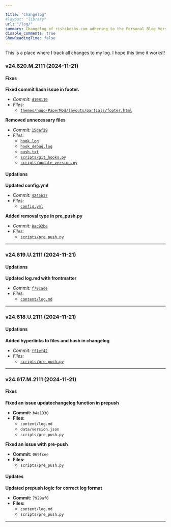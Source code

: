 ```yaml
---

title: "Changelog"
#layout: "library"
url: "/log/"
summary: Changelog of rishikeshs.com adhering to the Personal Blog Versioning Manifesto
disable_comments: true
ShowReadingTime: false
---
```

This is a place where I track all changes to my log. I hope this time it works!!



<!--LOG_PLACEHOLDER_START-->
### **v24.620.M.2111** (2024-11-21)

#### **Fixes**
**Fixed commit hash issue in footer.**  
   - *Commit:* [`d108110`](https://github.com/rishikeshsreehari/personal-blog/commit/d108110)  
   - *Files:*  
     - [`themes/hugo-PaperMod/layouts/partials/footer.html`](https://github.com/rishikeshsreehari/personal-blog/blob/main/themes/hugo-PaperMod/layouts/partials/footer.html)  

**Removed unnecessary files**  
   - *Commit:* [`15daf29`](https://github.com/rishikeshsreehari/personal-blog/commit/15daf29)  
   - *Files:*  
     - [`hook.log`](https://github.com/rishikeshsreehari/personal-blog/blob/main/hook.log)  
     - [`hook_debug.log`](https://github.com/rishikeshsreehari/personal-blog/blob/main/hook_debug.log)  
     - [`push.txt`](https://github.com/rishikeshsreehari/personal-blog/blob/main/push.txt)  
     - [`scripts/git_hooks.py`](https://github.com/rishikeshsreehari/personal-blog/blob/main/scripts/git_hooks.py)  
     - [`scripts/update_version.py`](https://github.com/rishikeshsreehari/personal-blog/blob/main/scripts/update_version.py)  


#### **Updations**
**Updated config.yml**  
   - *Commit:* [`4245b37`](https://github.com/rishikeshsreehari/personal-blog/commit/4245b37)  
   - *Files:*  
     - [`config.yml`](https://github.com/rishikeshsreehari/personal-blog/blob/main/config.yml)  

**Added removal type in pre_push.py**  
   - *Commit:* [`8ac92be`](https://github.com/rishikeshsreehari/personal-blog/commit/8ac92be)  
   - *Files:*  
     - [`scripts/pre_push.py`](https://github.com/rishikeshsreehari/personal-blog/blob/main/scripts/pre_push.py)  


---
### **v24.619.U.2111** (2024-11-21)

#### **Updations**
**Updated log.md with frontmatter**  
   - *Commit:* [`f79cade`](https://github.com/rishikeshsreehari/personal-blog/commit/f79cade)  
   - *Files:*  
     - [`content/log.md`](https://github.com/rishikeshsreehari/personal-blog/blob/main/content/log.md)  


---
### **v24.618.U.2111** (2024-11-21)

#### **Updations**
**Added hyperlinks to files and hash in changelog**  
   - *Commit:* [`ff1ef42`](https://github.com/rishikeshsreehari/personal-blog/commit/ff1ef42)  
   - *Files:*  
     - [`scripts/pre_push.py`](https://github.com/rishikeshsreehari/personal-blog/blob/main/scripts/pre_push.py)  


---


### **v24.617.M.2111** (2024-11-21)

#### **Fixes**
**Fixed an issue updatechangelog function in prepush**  
   - **Commit:** `b4a1330`  
   - **Files:**  
     - `content/log.md`  
     - `data/version.json`  
     - `scripts/pre_push.py`  

**Fixed an issue with pre-push**  
   - **Commit:** `069fcee`  
   - **Files:**  
     - `scripts/pre_push.py`  


#### **Updates**
**Updated prepush logic for correct log format**  
   - **Commit:** `7929af0`  
   - **Files:**  
     - `content/log.md`  
     - `scripts/pre_push.py`  


---
<!--LOG_PLACEHOLDER_END-->












